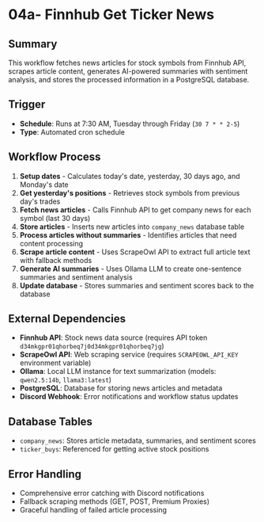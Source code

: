 # 04a- Finnhub Get Ticker News

## Summary
This workflow fetches news articles for stock symbols from Finnhub API, scrapes article content, generates AI-powered summaries with sentiment analysis, and stores the processed information in a PostgreSQL database.

## Trigger
- **Schedule**: Runs at 7:30 AM, Tuesday through Friday (`30 7 * * 2-5`)
- **Type**: Automated cron schedule

## Workflow Process
1. **Setup dates** - Calculates today's date, yesterday, 30 days ago, and Monday's date
2. **Get yesterday's positions** - Retrieves stock symbols from previous day's trades
3. **Fetch news articles** - Calls Finnhub API to get company news for each symbol (last 30 days)
4. **Store articles** - Inserts new articles into `company_news` database table
5. **Process articles without summaries** - Identifies articles that need content processing
6. **Scrape article content** - Uses ScrapeOwl API to extract full article text with fallback methods
7. **Generate AI summaries** - Uses Ollama LLM to create one-sentence summaries and sentiment analysis
8. **Update database** - Stores summaries and sentiment scores back to the database

## External Dependencies
- **Finnhub API**: Stock news data source (requires API token `d34mkgpr01qhorbeq7j0d34mkgpr01qhorbeq7jg`)
- **ScrapeOwl API**: Web scraping service (requires `SCRAPEOWL_API_KEY` environment variable)
- **Ollama**: Local LLM instance for text summarization (models: `qwen2.5:14b`, `llama3:latest`)
- **PostgreSQL**: Database for storing news articles and metadata
- **Discord Webhook**: Error notifications and workflow status updates

## Database Tables
- `company_news`: Stores article metadata, summaries, and sentiment scores
- `ticker_buys`: Referenced for getting active stock positions

## Error Handling
- Comprehensive error catching with Discord notifications
- Fallback scraping methods (GET, POST, Premium Proxies)
- Graceful handling of failed article processing